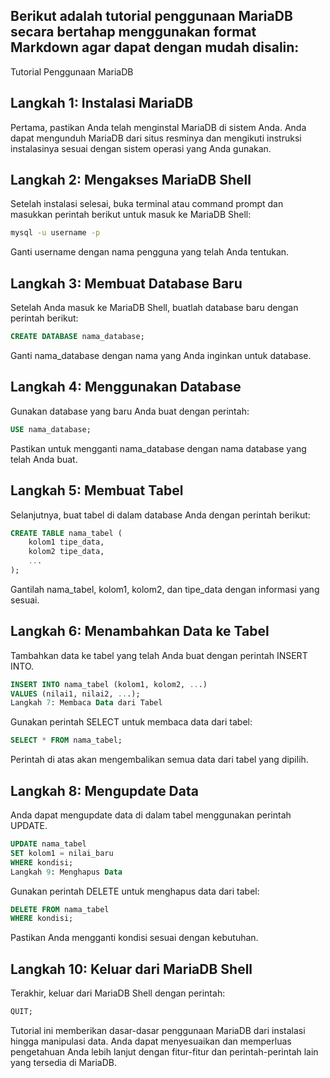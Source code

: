 ---
---
## Berikut adalah tutorial penggunaan MariaDB secara bertahap menggunakan format Markdown agar dapat dengan mudah disalin:

Tutorial Penggunaan MariaDB
## Langkah 1: Instalasi MariaDB
Pertama, pastikan Anda telah menginstal MariaDB di sistem Anda. Anda dapat mengunduh MariaDB dari situs resminya dan mengikuti instruksi instalasinya sesuai dengan sistem operasi yang Anda gunakan.

## Langkah 2: Mengakses MariaDB Shell
Setelah instalasi selesai, buka terminal atau command prompt dan masukkan perintah berikut untuk masuk ke MariaDB Shell:

```bash
mysql -u username -p
```
Ganti username dengan nama pengguna yang telah Anda tentukan.


## Langkah 3: Membuat Database Baru
Setelah Anda masuk ke MariaDB Shell, buatlah database baru dengan perintah berikut:

```sql
CREATE DATABASE nama_database;
```
Ganti nama_database dengan nama yang Anda inginkan untuk database.

## Langkah 4: Menggunakan Database
Gunakan database yang baru Anda buat dengan perintah:

```sql
USE nama_database;
```
Pastikan untuk mengganti nama_database dengan nama database yang telah Anda buat.


## Langkah 5: Membuat Tabel
Selanjutnya, buat tabel di dalam database Anda dengan perintah berikut:

```sql
CREATE TABLE nama_tabel (
    kolom1 tipe_data,
    kolom2 tipe_data,
    ...
);
```
Gantilah nama_tabel, kolom1, kolom2, dan tipe_data dengan informasi yang sesuai.


## Langkah 6: Menambahkan Data ke Tabel
Tambahkan data ke tabel yang telah Anda buat dengan perintah INSERT INTO.

```sql
INSERT INTO nama_tabel (kolom1, kolom2, ...)
VALUES (nilai1, nilai2, ...);
Langkah 7: Membaca Data dari Tabel
```
Gunakan perintah SELECT untuk membaca data dari tabel:


```sql
SELECT * FROM nama_tabel;
```
Perintah di atas akan mengembalikan semua data dari tabel yang dipilih.


## Langkah 8: Mengupdate Data
Anda dapat mengupdate data di dalam tabel menggunakan perintah UPDATE.

```sql
UPDATE nama_tabel
SET kolom1 = nilai_baru
WHERE kondisi;
Langkah 9: Menghapus Data
```
Gunakan perintah DELETE untuk menghapus data dari tabel:


```sql
DELETE FROM nama_tabel
WHERE kondisi;
```
Pastikan Anda mengganti kondisi sesuai dengan kebutuhan.


## Langkah 10: Keluar dari MariaDB Shell
Terakhir, keluar dari MariaDB Shell dengan perintah:

```sql
QUIT;
```
Tutorial ini memberikan dasar-dasar penggunaan MariaDB dari instalasi hingga manipulasi data. Anda dapat menyesuaikan dan memperluas pengetahuan Anda lebih lanjut dengan fitur-fitur dan perintah-perintah lain yang tersedia di MariaDB.

